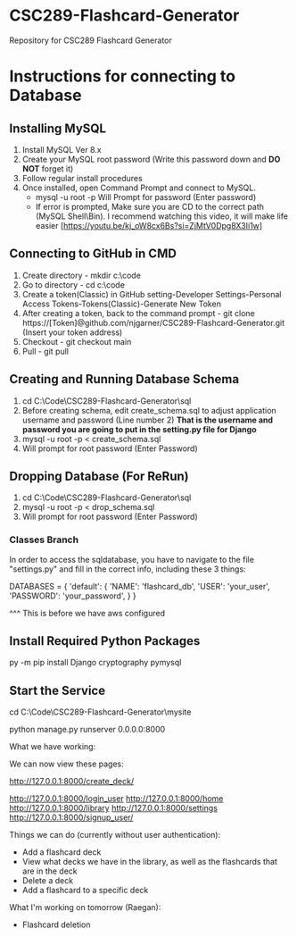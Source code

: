 # CSC289-Flashcard-Generator
Repository for CSC289 Flashcard Generator

# Instructions for connecting to Database
## Installing MySQL
1. Install MySQL Ver 8.x
2. Create your MySQL root password (Write this password down and **DO NOT** forget it)
4. Follow regular install procedures
5. Once installed, open Command Prompt and connect to MySQL.
   - mysql -u root -p
     Will Prompt for password (Enter password)
   - If error is prompted, Make sure you are CD to the correct path (MySQL Shell\Bin). I recommend watching this video, it will make life easier [https://youtu.be/kj_oW8cx6Bs?si=ZjMtV0Dpg8X3Ii1w] 

## Connecting to GitHub in CMD
1. Create directory - mkdir c:\code
2. Go to directory - cd c:\code
3. Create a token(Classic) in GitHub setting-Developer Settings-Personal Access Tokens-Tokens(Classic)-Generate New Token
4. After creating a token, back to the command prompt - git clone https://[Token]@github.com/njgarner/CSC289-Flashcard-Generator.git (Insert your token address)
5. Checkout - git checkout main
6. Pull - git pull

## Creating and Running Database Schema
1. cd C:\Code\CSC289-Flashcard-Generator\sql
2. Before creating schema, edit create_schema.sql to adjust application username and password (Line number 2) **That is the username and password you are going to put in the setting.py file for Django**
3. mysql -u root -p < create_schema.sql
4. Will prompt for root password (Enter Password)

## Dropping Database (For ReRun)
1. cd C:\Code\CSC289-Flashcard-Generator\sql
2. mysql -u root -p < drop_schema.sql
3. Will prompt for root password (Enter Password)


### Classes Branch

In order to access the sqldatabase, you have to navigate to the file "settings.py" and fill in the correct info, including these 3 things:

DATABASES = {
    'default': {
        'NAME': 'flashcard_db',
        'USER': 'your_user',
        'PASSWORD': 'your_password',
    }
}

^^^ This is before we have aws configured

## Install Required Python Packages
py -m pip install Django cryptography pymysql

## Start the Service
cd C:\Code\CSC289-Flashcard-Generator\mysite

python manage.py runserver 0.0.0.0:8000


What we have working:

We can now view these pages:

http://127.0.0.1:8000/create_deck/

http://127.0.0.1:8000/login_user
http://127.0.0.1:8000/home
http://127.0.0.1:8000/library
http://127.0.0.1:8000/settings
http://127.0.0.1:8000/signup_user/

Things we can do (currently without user authentication):

- Add a flashcard deck
- View what decks we have in the library, as well as the flashcards that are in the deck
- Delete a deck
- Add a flashcard to a specific deck

What I'm working on tomorrow (Raegan):
- Flashcard deletion
